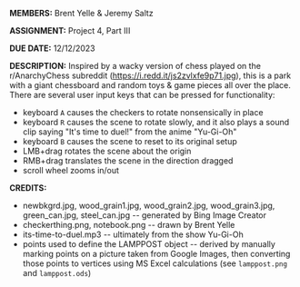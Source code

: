 **MEMBERS:**        Brent Yelle & Jeremy Saltz

**ASSIGNMENT:**     Project 4, Part III

**DUE DATE:**       12/12/2023

**DESCRIPTION:**    Inspired by a wacky version of chess played on the r/AnarchyChess subreddit (https://i.redd.it/js2zvlxfe9p71.jpg), this is a park with a giant chessboard and random toys & game pieces all over the place. There are several user input keys that can be pressed for functionality:
*   keyboard `A` causes the checkers to rotate nonsensically in place
*   keyboard `R` causes the scene to rotate slowly, and it also plays a sound clip saying "It's time to duel!" from the anime "Yu-Gi-Oh"
*   keyboard `B` causes the scene to reset to its original setup
*   LMB+drag rotates the scene about the origin
*   RMB+drag translates the scene in the direction dragged
*   scroll wheel zooms in/out

**CREDITS:**
*   newbkgrd.jpg, wood_grain1.jpg, wood_grain2.jpg, wood_grain3.jpg, green_can.jpg, steel_can.jpg -- generated by Bing Image Creator
*   checkerthing.png, notebook.png -- drawn by Brent Yelle
*   its-time-to-duel.mp3 -- ultimately from the show Yu-Gi-Oh
*   points used to define the LAMPPOST object -- derived by manually marking points on a picture taken from Google Images, then converting those points to vertices using MS Excel calculations (see `lamppost.png` and `lamppost.ods`)
